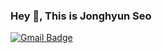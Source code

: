 ### Hey 👋, This is Jonghyun Seo

[![Gmail Badge](https://img.shields.io/badge/-jonghyun0101.seo@gmail.com-c14438?style=flat&logo=Gmail&logoColor=white&link=mailto:jonghyun0101.seo@gmail.com)](mailto:jonghyun0101.seo@gmail.com) 

<!--
**jonghyunseo/jonghyunseo** is a ✨ _special_ ✨ repository because its `README.md` (this file) appears on your GitHub profile.

Here are some ideas to get you started:

- 🔭 I’m currently working on ...
- 🌱 I’m currently learning ...
- 👯 I’m looking to collaborate on ...
- 🤔 I’m looking for help with ...
- 💬 Ask me about ...
- 📫 How to reach me: ...
- 😄 Pronouns: ...
- ⚡ Fun fact: ...
-->
